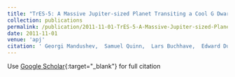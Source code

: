 ```yaml
---
title: "TrES-5: A Massive Jupiter-sized Planet Transiting a Cool G Dwarf"
collection: publications
permalink: /publication/2011-11-01-TrES-5-A-Massive-Jupiter-sized-Planet-Transiting-a-Cool-G-Dwarf
date: 2011-11-01
venue: 'apj'
citation: ' Georgi Mandushev,  Samuel Quinn,  Lars Buchhave,  Edward Dunham,  Markus Rabus,  Brian Oetiker,  David Latham,  David Charbonneau,  Timothy Brown,  Juan Belmonte,  Francis O&apos;Donovan, &quot;TrES-5: A Massive Jupiter-sized Planet Transiting a Cool G Dwarf.&quot; apj, 2011.'
---
```

Use [Google Scholar](https://scholar.google.com/scholar?q=TrES+5:+A+Massive+Jupiter+sized+Planet+Transiting+a+Cool+G+Dwarf){:target="_blank"} for full citation